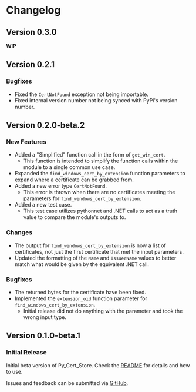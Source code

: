 # Changelog

## Version 0.3.0

**WIP** <!-- TODO: Update once 0.3.0 is started -->

## Version 0.2.1

### Bugfixes

- Fixed the `CertNotFound` exception not being importable.
- Fixed internal version number not being synced with PyPi's version number.

## Version 0.2.0-beta.2

### New Features

- Added a "Simplified" function call in the form of `get_win_cert`.
  - This function is intended to simplify the function calls within the module to a single common use case.
- Expanded the `find_windows_cert_by_extension` function parameters to expand where a certificate can be grabbed from.
- Added a new error type `CertNotFound`.
  - This error is thrown when there are no certificates meeting the parameters for `find_windows_cert_by_extension`.
- Added a new test case.
  - This test case utilizes pythonnet and .NET calls to act as a truth value to compare the module's outputs to.

### Changes

- The output for `find_windows_cert_by_extension` is now a list of certificates, not just the first certificate that met the input parameters.
- Updated the formatting of the `Name` and `IssuerName` values to better match what would be given by the equivalent .NET call.

### Bugfixes

- The returned bytes for the certificate have been fixed.
- Implemented the `extension_oid` function parameter for `find_windows_cert_by_extension`.
  - Initial release did not do anything with the parameter and took the wrong input type.

## Version 0.1.0-beta.1

### Initial Release

Initial beta version of Py_Cert_Store. Check the [README](./README.md) for details and how to use.

Issues and feedback can be submitted via [GitHub](https://github.com/unwarymold9171/Py_Cert_Store/issues).
